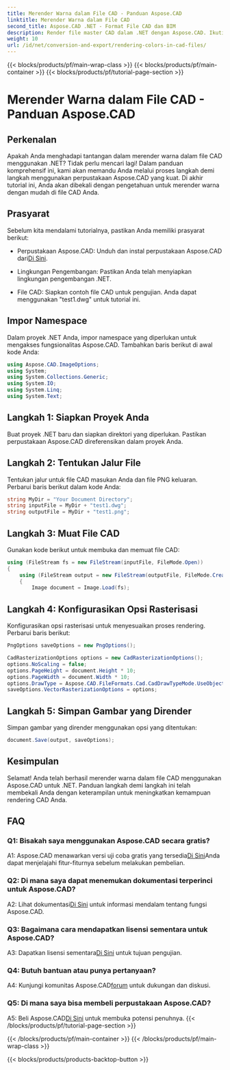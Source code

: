 ```yaml
---
title: Merender Warna dalam File CAD - Panduan Aspose.CAD
linktitle: Merender Warna dalam File CAD
second_title: Aspose.CAD .NET - Format File CAD dan BIM
description: Render file master CAD dalam .NET dengan Aspose.CAD. Ikuti panduan langkah demi langkah kami untuk mendapatkan warna yang cerah.
weight: 10
url: /id/net/conversion-and-export/rendering-colors-in-cad-files/
---
```


{{< blocks/products/pf/main-wrap-class >}}
{{< blocks/products/pf/main-container >}}
{{< blocks/products/pf/tutorial-page-section >}}

# Merender Warna dalam File CAD - Panduan Aspose.CAD

## Perkenalan

Apakah Anda menghadapi tantangan dalam merender warna dalam file CAD menggunakan .NET? Tidak perlu mencari lagi! Dalam panduan komprehensif ini, kami akan memandu Anda melalui proses langkah demi langkah menggunakan perpustakaan Aspose.CAD yang kuat. Di akhir tutorial ini, Anda akan dibekali dengan pengetahuan untuk merender warna dengan mudah di file CAD Anda.

## Prasyarat

Sebelum kita mendalami tutorialnya, pastikan Anda memiliki prasyarat berikut:

-  Perpustakaan Aspose.CAD: Unduh dan instal perpustakaan Aspose.CAD dari[Di Sini](https://releases.aspose.com/cad/net/).

- Lingkungan Pengembangan: Pastikan Anda telah menyiapkan lingkungan pengembangan .NET.

- File CAD: Siapkan contoh file CAD untuk pengujian. Anda dapat menggunakan "test1.dwg" untuk tutorial ini.

## Impor Namespace

Dalam proyek .NET Anda, impor namespace yang diperlukan untuk mengakses fungsionalitas Aspose.CAD. Tambahkan baris berikut di awal kode Anda:

```csharp
using Aspose.CAD.ImageOptions;
using System;
using System.Collections.Generic;
using System.IO;
using System.Linq;
using System.Text;
```

## Langkah 1: Siapkan Proyek Anda

Buat proyek .NET baru dan siapkan direktori yang diperlukan. Pastikan perpustakaan Aspose.CAD direferensikan dalam proyek Anda.

## Langkah 2: Tentukan Jalur File

Tentukan jalur untuk file CAD masukan Anda dan file PNG keluaran. Perbarui baris berikut dalam kode Anda:

```csharp
string MyDir = "Your Document Directory";
string inputFile = MyDir + "test1.dwg";
string outputFile = MyDir + "test1.png";
```

## Langkah 3: Muat File CAD

Gunakan kode berikut untuk membuka dan memuat file CAD:

```csharp
using (FileStream fs = new FileStream(inputFile, FileMode.Open))
{
    using (FileStream output = new FileStream(outputFile, FileMode.Create))
    {
        Image document = Image.Load(fs);
```

## Langkah 4: Konfigurasikan Opsi Rasterisasi

Konfigurasikan opsi rasterisasi untuk menyesuaikan proses rendering. Perbarui baris berikut:

```csharp
PngOptions saveOptions = new PngOptions();

CadRasterizationOptions options = new CadRasterizationOptions();
options.NoScaling = false;
options.PageHeight = document.Height * 10;
options.PageWidth = document.Width * 10;
options.DrawType = Aspose.CAD.FileFormats.Cad.CadDrawTypeMode.UseObjectColor;
saveOptions.VectorRasterizationOptions = options;
```

## Langkah 5: Simpan Gambar yang Dirender

Simpan gambar yang dirender menggunakan opsi yang ditentukan:

```csharp
document.Save(output, saveOptions);
```

## Kesimpulan

Selamat! Anda telah berhasil merender warna dalam file CAD menggunakan Aspose.CAD untuk .NET. Panduan langkah demi langkah ini telah membekali Anda dengan keterampilan untuk meningkatkan kemampuan rendering CAD Anda.

## FAQ

### Q1: Bisakah saya menggunakan Aspose.CAD secara gratis?

 A1: Aspose.CAD menawarkan versi uji coba gratis yang tersedia[Di Sini](https://releases.aspose.com/)Anda dapat menjelajahi fitur-fiturnya sebelum melakukan pembelian.

### Q2: Di mana saya dapat menemukan dokumentasi terperinci untuk Aspose.CAD?

 A2: Lihat dokumentasi[Di Sini](https://reference.aspose.com/cad/net/) untuk informasi mendalam tentang fungsi Aspose.CAD.

### Q3: Bagaimana cara mendapatkan lisensi sementara untuk Aspose.CAD?

 A3: Dapatkan lisensi sementara[Di Sini](https://purchase.aspose.com/temporary-license/) untuk tujuan pengujian.

### Q4: Butuh bantuan atau punya pertanyaan?

 A4: Kunjungi komunitas Aspose.CAD[forum](https://forum.aspose.com/c/cad/19) untuk dukungan dan diskusi.

### Q5: Di mana saya bisa membeli perpustakaan Aspose.CAD?

 A5: Beli Aspose.CAD[Di Sini](https://purchase.aspose.com/buy) untuk membuka potensi penuhnya.
{{< /blocks/products/pf/tutorial-page-section >}}

{{< /blocks/products/pf/main-container >}}
{{< /blocks/products/pf/main-wrap-class >}}

{{< blocks/products/products-backtop-button >}}
